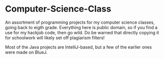 # Computer-Science-Class
An assortment of programming projects for my computer science classes, going back to eigth grade. Everything here is public domain, so if you find a use for my hackjob code, then go wild. Do be warned that directly copying it for schoolwork will likely set off plagiarism filters!

Most of the Java projects are IntelliJ-based, but a few of the earlier ones were made on BlueJ.
